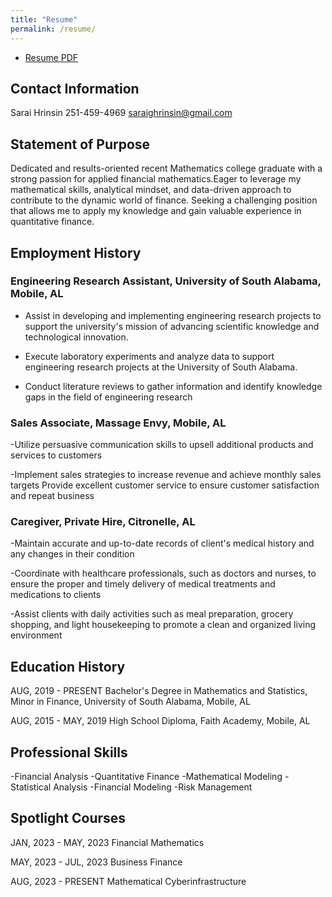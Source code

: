 ```yaml
---
title: "Resume"
permalink: /resume/
---
```

+ [Resume PDF](https://SaraiHrinsinMA490.github.io/eportfolio-saraihrinsin/assets/Sarai-Hrinsin-Resume.pdf)

## Contact Information
Sarai Hrinsin
251-459-4969
saraighrinsin@gmail.com

## Statement of Purpose
Dedicated and results-oriented recent Mathematics college graduate with a strong passion for applied financial mathematics.Eager to leverage my mathematical skills, analytical mindset, and data-driven approach to contribute to the dynamic world of finance. Seeking a challenging position that allows me to apply my knowledge and gain valuable experience in quantitative finance.

## Employment History

### Engineering Research Assistant, University of South Alabama, Mobile, AL

- Assist in developing and implementing engineering research projects to support the
university's mission of advancing scientific knowledge and technological innovation.

- Execute laboratory experiments and analyze data to support engineering research projects
at the University of South Alabama.

- Conduct literature reviews to gather information and identify knowledge gaps in the field of
engineering research


### Sales Associate, Massage Envy, Mobile, AL

-Utilize persuasive communication skills to upsell additional products and services to
customers

-Implement sales strategies to increase revenue and achieve monthly sales targets
Provide excellent customer service to ensure customer satisfaction and repeat business


### Caregiver, Private Hire, Citronelle, AL

-Maintain accurate and up-to-date records of client's medical history and any changes in
their condition

-Coordinate with healthcare professionals, such as doctors and nurses, to ensure the proper
and timely delivery of medical treatments and medications to clients

-Assist clients with daily activities such as meal preparation, grocery shopping, and light
housekeeping to promote a clean and organized living environment

## Education History
AUG, 2019 - PRESENT
Bachelor's Degree in Mathematics and Statistics, Minor in Finance, University
of South Alabama, Mobile, AL


AUG, 2015 - MAY, 2019
High School Diploma, Faith Academy, Mobile, AL

## Professional Skills
-Financial Analysis
-Quantitative Finance
-Mathematical Modeling
-Statistical Analysis
-Financial Modeling
-Risk Management

## Spotlight Courses
JAN, 2023 - MAY, 2023
Financial Mathematics


MAY, 2023 - JUL, 2023
Business Finance


AUG, 2023 - PRESENT
Mathematical Cyberinfrastructure
